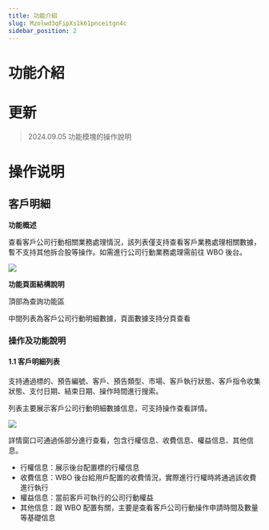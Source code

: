 ```yaml
---
title: 功能介紹
slug: Mzolwd3qFipXs1k61pnceitgn4c
sidebar_position: 2
---
```



# 功能介紹

# 更新

> 2024.09.05   功能模塊的操作說明

# 操作说明

## 客戶明細

<b>功能概述</b>

查看客戶公司行動相關業務處理情況，該列表僅支持查看客戶業務處理相關數據，暫不支持其他拆合股等操作。如需進行公司行動業務處理需前往 WBO 後台。

<img src="/assets/L1v3bUW7UotZbkx8X7NcgOqonqf.png" src-width="2866" src-height="1734" align="center"/>

<b>功能頁面結構說明</b>

頂部為查詢功能區

中間列表為客戶公司行動明細數據，頁面數據支持分頁查看

### <b>操作及功能說明</b>

#### 1.1 客戶明細列表

支持通過標的、預告編號、客戶、預告類型、市場、客戶執行狀態、客戶指令收集狀態、支付日期、結束日期、操作時間進行搜索。

列表主要展示客戶公司行動明細數據信息，可支持操作查看詳情。

<img src="/assets/OimGb67T1oEjnRxQvxDcT47Vnvb.png" src-width="2866" src-height="1738" align="center"/>

詳情窗口可通過係部分進行查看，包含行權信息、收費信息、權益信息、其他信息。

- 行權信息：展示後台配置標的行權信息
- 收費信息：WBO 後台給用戶配置的收費情況，實際進行行權時將通過該收費進行執行
- 權益信息：當前客戶可執行的公司行動權益
- 其他信息：跟 WBO 配置有關，主要是查看客戶公司行動操作申請時間及數量等基礎信息

